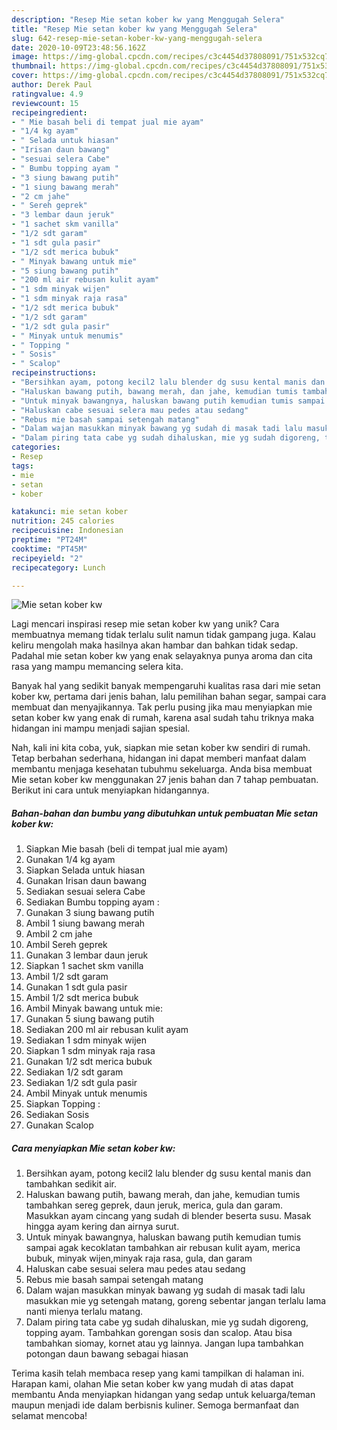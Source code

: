 ```yaml
---
description: "Resep Mie setan kober kw yang Menggugah Selera"
title: "Resep Mie setan kober kw yang Menggugah Selera"
slug: 642-resep-mie-setan-kober-kw-yang-menggugah-selera
date: 2020-10-09T23:48:56.162Z
image: https://img-global.cpcdn.com/recipes/c3c4454d37808091/751x532cq70/mie-setan-kober-kw-foto-resep-utama.jpg
thumbnail: https://img-global.cpcdn.com/recipes/c3c4454d37808091/751x532cq70/mie-setan-kober-kw-foto-resep-utama.jpg
cover: https://img-global.cpcdn.com/recipes/c3c4454d37808091/751x532cq70/mie-setan-kober-kw-foto-resep-utama.jpg
author: Derek Paul
ratingvalue: 4.9
reviewcount: 15
recipeingredient:
- " Mie basah beli di tempat jual mie ayam"
- "1/4 kg ayam"
- " Selada untuk hiasan"
- "Irisan daun bawang"
- "sesuai selera Cabe"
- " Bumbu topping ayam "
- "3 siung bawang putih"
- "1 siung bawang merah"
- "2 cm jahe"
- " Sereh geprek"
- "3 lembar daun jeruk"
- "1 sachet skm vanilla"
- "1/2 sdt garam"
- "1 sdt gula pasir"
- "1/2 sdt merica bubuk"
- " Minyak bawang untuk mie"
- "5 siung bawang putih"
- "200 ml air rebusan kulit ayam"
- "1 sdm minyak wijen"
- "1 sdm minyak raja rasa"
- "1/2 sdt merica bubuk"
- "1/2 sdt garam"
- "1/2 sdt gula pasir"
- " Minyak untuk menumis"
- " Topping "
- " Sosis"
- " Scalop"
recipeinstructions:
- "Bersihkan ayam, potong kecil2 lalu blender dg susu kental manis dan tambahkan sedikit air."
- "Haluskan bawang putih, bawang merah, dan jahe, kemudian tumis tambahkan sereg geprek, daun jeruk, merica, gula dan garam. Masukkan ayam cincang yang sudah di blender beserta susu. Masak hingga ayam kering dan airnya surut."
- "Untuk minyak bawangnya, haluskan bawang putih kemudian tumis sampai agak kecoklatan tambahkan air rebusan kulit ayam, merica bubuk, minyak wijen,minyak raja rasa, gula, dan garam"
- "Haluskan cabe sesuai selera mau pedes atau sedang"
- "Rebus mie basah sampai setengah matang"
- "Dalam wajan masukkan minyak bawang yg sudah di masak tadi lalu masukkan mie yg setengah matang, goreng sebentar jangan terlalu lama nanti mienya terlalu matang."
- "Dalam piring tata cabe yg sudah dihaluskan, mie yg sudah digoreng, topping ayam. Tambahkan gorengan sosis dan scalop. Atau bisa tambahkan siomay, kornet atau yg lainnya. Jangan lupa tambahkan potongan daun bawang sebagai hiasan"
categories:
- Resep
tags:
- mie
- setan
- kober

katakunci: mie setan kober 
nutrition: 245 calories
recipecuisine: Indonesian
preptime: "PT24M"
cooktime: "PT45M"
recipeyield: "2"
recipecategory: Lunch

---
```



![Mie setan kober kw](https://img-global.cpcdn.com/recipes/c3c4454d37808091/751x532cq70/mie-setan-kober-kw-foto-resep-utama.jpg)

Lagi mencari inspirasi resep mie setan kober kw yang unik? Cara membuatnya memang tidak terlalu sulit namun tidak gampang juga. Kalau keliru mengolah maka hasilnya akan hambar dan bahkan tidak sedap. Padahal mie setan kober kw yang enak selayaknya punya aroma dan cita rasa yang mampu memancing selera kita.

Banyak hal yang sedikit banyak mempengaruhi kualitas rasa dari mie setan kober kw, pertama dari jenis bahan, lalu pemilihan bahan segar, sampai cara membuat dan menyajikannya. Tak perlu pusing jika mau menyiapkan mie setan kober kw yang enak di rumah, karena asal sudah tahu triknya maka hidangan ini mampu menjadi sajian spesial.




Nah, kali ini kita coba, yuk, siapkan mie setan kober kw sendiri di rumah. Tetap berbahan sederhana, hidangan ini dapat memberi manfaat dalam membantu menjaga kesehatan tubuhmu sekeluarga. Anda bisa membuat Mie setan kober kw menggunakan 27 jenis bahan dan 7 tahap pembuatan. Berikut ini cara untuk menyiapkan hidangannya.

<!--inarticleads1-->

##### Bahan-bahan dan bumbu yang dibutuhkan untuk pembuatan Mie setan kober kw:

1. Siapkan  Mie basah (beli di tempat jual mie ayam)
1. Gunakan 1/4 kg ayam
1. Siapkan  Selada untuk hiasan
1. Gunakan Irisan daun bawang
1. Sediakan sesuai selera Cabe
1. Sediakan  Bumbu topping ayam :
1. Gunakan 3 siung bawang putih
1. Ambil 1 siung bawang merah
1. Ambil 2 cm jahe
1. Ambil  Sereh geprek
1. Gunakan 3 lembar daun jeruk
1. Siapkan 1 sachet skm vanilla
1. Ambil 1/2 sdt garam
1. Gunakan 1 sdt gula pasir
1. Ambil 1/2 sdt merica bubuk
1. Ambil  Minyak bawang untuk mie:
1. Gunakan 5 siung bawang putih
1. Sediakan 200 ml air rebusan kulit ayam
1. Sediakan 1 sdm minyak wijen
1. Siapkan 1 sdm minyak raja rasa
1. Gunakan 1/2 sdt merica bubuk
1. Sediakan 1/2 sdt garam
1. Sediakan 1/2 sdt gula pasir
1. Ambil  Minyak untuk menumis
1. Siapkan  Topping :
1. Sediakan  Sosis
1. Gunakan  Scalop




<!--inarticleads2-->

##### Cara menyiapkan Mie setan kober kw:

1. Bersihkan ayam, potong kecil2 lalu blender dg susu kental manis dan tambahkan sedikit air.
1. Haluskan bawang putih, bawang merah, dan jahe, kemudian tumis tambahkan sereg geprek, daun jeruk, merica, gula dan garam. Masukkan ayam cincang yang sudah di blender beserta susu. Masak hingga ayam kering dan airnya surut.
1. Untuk minyak bawangnya, haluskan bawang putih kemudian tumis sampai agak kecoklatan tambahkan air rebusan kulit ayam, merica bubuk, minyak wijen,minyak raja rasa, gula, dan garam
1. Haluskan cabe sesuai selera mau pedes atau sedang
1. Rebus mie basah sampai setengah matang
1. Dalam wajan masukkan minyak bawang yg sudah di masak tadi lalu masukkan mie yg setengah matang, goreng sebentar jangan terlalu lama nanti mienya terlalu matang.
1. Dalam piring tata cabe yg sudah dihaluskan, mie yg sudah digoreng, topping ayam. Tambahkan gorengan sosis dan scalop. Atau bisa tambahkan siomay, kornet atau yg lainnya. Jangan lupa tambahkan potongan daun bawang sebagai hiasan




Terima kasih telah membaca resep yang kami tampilkan di halaman ini. Harapan kami, olahan Mie setan kober kw yang mudah di atas dapat membantu Anda menyiapkan hidangan yang sedap untuk keluarga/teman maupun menjadi ide dalam berbisnis kuliner. Semoga bermanfaat dan selamat mencoba!
